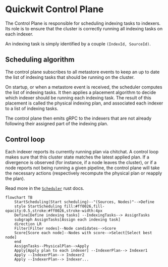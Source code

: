 # Quickwit Control Plane

The Control Plane is responsible for scheduling indexing tasks to indexers. Its role is to ensure that the cluster is correctly running all indexing tasks on each indexer.

An indexing task is simply identified by a couple `(IndexId, SourceId)`.

## Scheduling algorithm

The control plane subscribes to all metastore events to keep an up to date the list of indexing tasks that should be running on the cluster.

On startup, or when a metastore event is received, the scheduler computes the list of indexing tasks.
It then applies a placement algorithm to decide which indexer should be running each indexing task. The result of this placement is called the physical indexing plan, and associated each indexer to a list of indexing tasks.

The control plane then emits gRPC to the indexers that are not already following their assigned part of the indexing plan.

## Control loop

Each indexer reports its currently running plan via chitchat.
A control loop makes sure that this cluster state matches the latest applied plan.
If a divergence is observed (for instance, if a node leaves the cluster), or if a node reports not being running a given pipeline, the control plane will take the necessary actions (respectively recompute the physical plan or reapply the plan).

Read more in the [`Scheduler`](./src/scheduler.rs#L66) rust docs.

```mermaid
flowchart TB
    StartScheduling(Start scheduling)--"(Sources, Nodes)"-->Define
    style StartScheduling fill:#ff0026,fill-opacity:0.5,stroke:#ff0026,stroke-width:4px
    Define[Define indexing tasks] --IndexingTasks--> AssignTasks
    subgraph AssignTasks[Assign each indexing task]
    direction LR
    Filter[Filter nodes]--Node candidates-->Score
    Score[Score each node]--Nodes with score-->Select[Select best node]
    end
    AssignTasks--PhysicalPlan-->Apply
    Apply[Apply plan to each indexer] --IndexerPlan--> Indexer1
    Apply --IndexerPlan--> Indexer2
    Apply --IndexerPlan--> Indexer...
```
